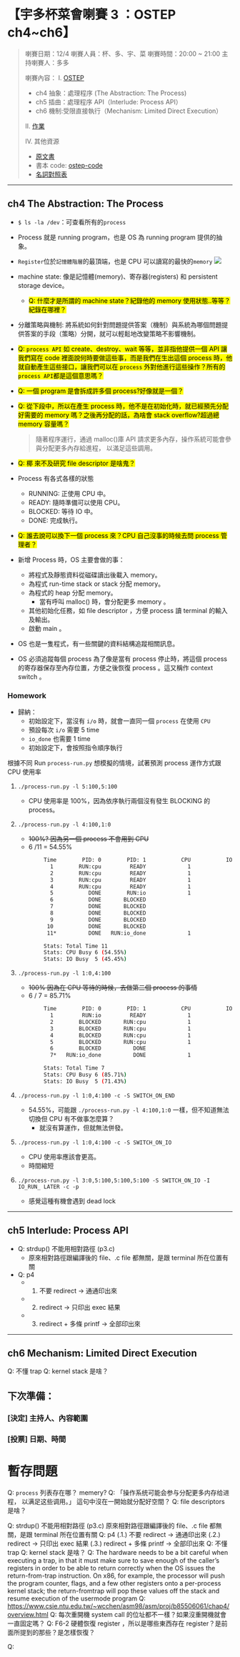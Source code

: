# 【宇多杯菜會喇賽 3 ：OSTEP ch4~ch6】

> 喇賽日期：12/4
> 喇賽人員：杯、多、宇、菜
> 喇賽時間：20:00 ~ 21:00
> 主持喇賽人：多多
>
> 喇賽內容：
> I. [OSTEP](https://github.com/remzi-arpacidusseau/ostep-translations/tree/master/chinese)
>
> - ch4 抽象：處理程序 (The Abstraction: The Process)
> - ch5 插曲：處理程序 API（Interlude: Process API）
> - ch6 機制:受限直接執行（Mechanism: Limited Direct Execution）
>
> II. [作業](https://github.com/remzi-arpacidusseau/ostep-homework/)
>
> IV. 其他資源
>
> - [原文書](https://pages.cs.wisc.edu/~remzi/OSTEP/)
> - 書本 code: [ostep-code](https://github.com/remzi-arpacidusseau/ostep-code)
> - [名詞對照表](https://hackmd.io/@e_Me9JgsS1y8VahM1nF7wg/Skk8y3u8j)

---

## ch4 The Abstraction: The Process

- `$ ls -la /dev`：可查看所有的`process`

- Process 就是 running program，也是 OS 為 running program 提供的抽象。

- `Register`位於`記憶體階層`的最頂端，也是 CPU 可以讀寫的最快的`memory`
  ![](https://i.imgur.com/ADCCuaF.png)
- machine state: 像是記憶體(memory)、寄存器(registers) 和 persistent storage device。

  - <mark>Q: 什麼才是所謂的 machine state？紀錄他的 memory 使用狀態..等等？ 紀錄在哪裡？</mark>

- 分離策略與機制: 將系統如何針對問題提供答案（機制）與系統為哪個問題提供答案的手段（策略）分開，就可以輕鬆地改變策略不影響機制。

- <mark>Q: `process API` 如 create、destroy、wait 等等，並非指他提供一個 API 讓我們寫在 code 裡面說何時要做這些事，而是我們在生出這個 process 時，他就自動產生這些接口，讓我們可以在 `process` 外對他進行這些操作？所有的`process API`都是這個意思嗎？</mark>
- <mark>Q: 一個 program 是會拆成許多個 process?好像就是一個？</mark>
- <mark>Q: 從下段中，所以在產生 process 時，他不是在初始化時，就已經預先分配好需要的 memory 嗎？之後再分配的話，為啥會 stack overflow?超過總 memory 容量嗎？</mark>

  > 隨著程序運行，通過 malloc()庫 API 請求更多內存，操作系統可能會參與分配更多內存給進程， 以滿足這些調用。

- <mark>Q: 椰 來不及研究 file descriptor 是啥鬼？</mark>

- Process 有各式各樣的狀態

  - RUNNING: 正使用 CPU 中。
  - READY: 隨時準備可以使用 CPU。
  - BLOCKED: 等待 IO 中。
  - DONE: 完成執行。

- <mark>Q: 誰去說可以換下一個 process 來？CPU 自己沒事的時候去問 process 管理者？</mark>

- 新增 Process 時，OS 主要會做的事：

  - 將程式及靜態資料從磁碟讀出後載入 memory。
  - 為程式 run-time stack or stack 分配 memory。
  - 為程式的 heap 分配 memory。
    - 當有呼叫 malloc() 時，會分配更多 memory 。
  - 其他初始化任務，如 file descriptor ，方便 process 讀 terminal 的輸入及輸出。
  - 啟動 main 。

- OS 也是一隻程式，有一些關鍵的資料結構追蹤相關訊息。

- OS 必須追蹤每個 process 為了像是當有 process 停止時，將這個 process 的寄存器保存至內存位置，方便之後恢復 process 。這又稱作 context switch 。

### Homework

- 歸納：
  - 初始設定下，當沒有 `i/o` 時，就會一直同一個 `process` 在使用 `CPU`
  - 預設每次 `i/o` 需要 5 time
  - `io_done` 也需要 1 time
  - 初始設定下，會按照指令順序執行

根據不同 Run `process-run.py` 想模擬的情境，試著預測 process 運作方式跟 CPU 使用率

1. `./process-run.py -l 5:100,5:100`

   - CPU 使用率是 100%，因為依序執行兩個沒有發生 BLOCKING 的 process。

2. `./process-run.py -l 4:100,1:0`

   - ~~100%? 因為另一個 process 不會用到 CPU~~
   - 6 /11 = 54.55%

   ```bash
           Time        PID: 0        PID: 1           CPU           IOs
             1        RUN:cpu         READY             1
             2        RUN:cpu         READY             1
             3        RUN:cpu         READY             1
             4        RUN:cpu         READY             1
             5           DONE        RUN:io             1
             6           DONE       BLOCKED                           1
             7           DONE       BLOCKED                           1
             8           DONE       BLOCKED                           1
             9           DONE       BLOCKED                           1
            10           DONE       BLOCKED                           1
            11*          DONE   RUN:io_done             1

           Stats: Total Time 11
           Stats: CPU Busy 6 (54.55%)
           Stats: IO Busy  5 (45.45%)
   ```

3. `./process-run.py -l 1:0,4:100`

   - ~~100% 因為在 CPU 等待的時候，去做第二個 process 的事情~~
   - 6 / 7 = 85.71%

   ```bash
           Time        PID: 0        PID: 1           CPU           IOs
             1         RUN:io         READY             1
             2        BLOCKED       RUN:cpu             1             1
             3        BLOCKED       RUN:cpu             1             1
             4        BLOCKED       RUN:cpu             1             1
             5        BLOCKED       RUN:cpu             1             1
             6        BLOCKED          DONE                           1
             7*   RUN:io_done          DONE             1

           Stats: Total Time 7
           Stats: CPU Busy 6 (85.71%)
           Stats: IO Busy  5 (71.43%)
   ```

4. `./process-run.py -l 1:0,4:100 -c -S SWITCH_ON_END `

   - 54.55%，可能跟 `./process-run.py -l 4:100,1:0` 一樣，但不知道無法切換但 CPU 有不做事怎麼算？
     - 就沒有算運作，但就無法併發。

5. `./process-run.py -l 1:0,4:100 -c -S SWITCH_ON_IO`
   - CPU 使用率應該會更高。
   - 時間縮短
6. `./process-run.py -l 3:0,5:100,5:100,5:100 -S SWITCH_ON_IO -I IO_RUN_ LATER -c -p`
   - 感覺這種有機會遇到 dead lock

---

## ch5 Interlude: Process API

- Q: strdup() 不能用相對路徑 (p3.c)
  - 原來相對路徑跟編譯後的 file、.c file 都無關，是跟 terminal 所在位置有關
- Q: p4
  - 1.  不要 redirect -> 通通印出來
  - 2.  redirect -> 只印出 exec 結果
  - 3.  redirect + 多條 printf -> 全部印出來

---

## ch6 Mechanism: Limited Direct Execution

Q: 不懂 trap
Q: kernel stack 是啥？

## 下次準備：

### [決定] 主持人、內容範圍

### [投票] 日期、時間

# 暫存問題

Q: `process` 列表存在哪？ memery?
Q: 「操作系统可能会参与分配更多内存给进程， 以满足这些调用。」 這句中沒在一開始就分配好空間？
Q: file descriptors 是啥？

Q: strdup() 不能用相對路徑 (p3.c) 原來相對路徑跟編譯後的 file、.c file 都無關，是跟 terminal 所在位置有關
Q: p4 (.1.) 不要 redirect -> 通通印出來 (.2.) redirect -> 只印出 exec 結果 (.3.) redirect + 多條 printf -> 全部印出來
Q: 不懂 trap
Q: kernel stack 是啥？
Q: The hardware needs to be a bit careful when executing a trap, in that it
must make sure to save enough of the caller’s registers in order to be able
to return correctly when the OS issues the return-from-trap instruction.
On x86, for example, the processor will push the program counter, flags,
and a few other registers onto a per-process kernel stack; the return-fromtrap will pop these values off the stack and resume execution of the usermode program
Q:  
https://www.csie.ntu.edu.tw/~wcchen/asm98/asm/proj/b85506061/chap4/overview.html
Q: 每次重開機 system call 的位址都不一樣？如果沒重開機就會一直固定嗎？
Q: F6-2 硬體恢復 register ，所以是哪些東西存在 register？是前面所提到的那些？是怎樣恢復？

Q:
